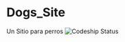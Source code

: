 # Dogs_Site
Un Sitio para perros
![Codeship Status](https://codeship.com/projects/YOUR_PROJECT_UUID/status?branch=master)